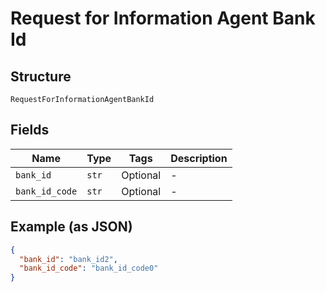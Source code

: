 
# Request for Information Agent Bank Id

## Structure

`RequestForInformationAgentBankId`

## Fields

| Name | Type | Tags | Description |
|  --- | --- | --- | --- |
| `bank_id` | `str` | Optional | - |
| `bank_id_code` | `str` | Optional | - |

## Example (as JSON)

```json
{
  "bank_id": "bank_id2",
  "bank_id_code": "bank_id_code0"
}
```

